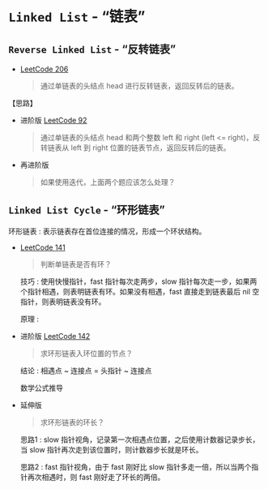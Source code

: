 # `Linked List` - “链表”

## `Reverse Linked List` - “反转链表”

- [LeetCode 206](https://leetcode.cn/problems/reverse-linked-list)
  > 通过单链表的头结点 head 进行反转链表，返回反转后的链表。

【思路】
  

- 进阶版 [LeetCode 92](https://leetcode.cn/problems/reverse-linked-list-ii/)
  > 通过单链表的头结点 head 和两个整数 left 和 right (left <= right)，反转链表从 left 到 right 位置的链表节点，返回反转后的链表。

- 再进阶版
  > 如果使用迭代，上面两个题应该怎么处理？



## `Linked List Cycle` - “环形链表”

  环形链表 : 表示链表存在首位连接的情况，形成一个环状结构。

- [LeetCode 141](https://leetcode.cn/problems/linked-list-cycle)
  > 判断单链表是否有环？
  
  技巧 : 使用快慢指针，fast 指针每次走两步，slow 指针每次走一步，如果两个指针相遇，则表明链表有环。如果没有相遇，fast 直接走到链表最后 nil 空指针，则表明链表没有环。

  原理 : 

- 进阶版 [LeetCode 142](https://leetcode.cn/problems/linked-list-cycle-ii) 
  > 求环形链表入环位置的节点？

  结论 : 相遇点 ~ 连接点 = 头指针 ~ 连接点

  数学公式推导

- 延伸版
  > 求环形链表的环长？

  思路1 : slow 指针视角，记录第一次相遇点位置，之后使用计数器记录步长，当 slow 指针再次走到该位置时，则计数器步长就是环长。

  思路2 : fast 指针视角，由于 fast 刚好比 slow 指针多走一倍，所以当两个指针再次相遇时，则 fast 刚好走了环长的两倍。
  
